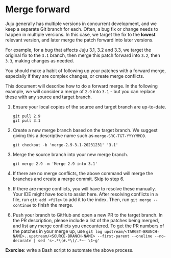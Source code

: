 # Merge forward

Juju generally has multiple versions in concurrent development, and we keep a separate Git branch for each. Often, a bug
fix or change needs to happen in multiple versions. In this case, we target the fix to the **lowest** relevant version,
and later merge the patch forward into later versions.

For example, for a bug that affects Juju 3.1, 3.2 and 3.3, we target the original fix to the `3.1` branch, then merge
this patch forward into `3.2`, then `3.3`, making changes as needed.

You should make a habit of following up your patches with a forward merge, especially if they are complex changes, or
create merge conflicts.

This document will describe how to do a forward merge. In the following example, we will consider a merge of `2.9` into
`3.1` - but you can replace these with any source and target branch.

1. Ensure your local copies of the source and target branch are up-to-date.
   ```
   git pull 2.9
   git pull 3.1
   ```

2. Create a new merge branch based on the target branch. We suggest giving this a descriptive name such as
   `merge-SRC-TGT-YYYYMMDD`.
   ```
   git checkout -b 'merge-2.9-3.1-20231231' '3.1'
   ```

3. Merge the source branch into your new merge branch.
   ```
   git merge 2.9 -m 'Merge 2.9 into 3.1'
   ```

4. If there are no merge conflicts, the above command will merge the branches and create a merge commit. Skip to step 6.

5. If there are merge conflicts, you will have to resolve these manually. Your IDE might have tools to assist here.
   After resolving conflicts in a file, run `git add <file>` to add it to the index. Then, run `git merge --continue` to
   finish the merge.

5. Push your branch to GitHub and open a new PR to the target branch. In the PR description, please include a list of
   the patches being merged, and list any merge conflicts you encountered. To get
   the PR numbers of the patches in your merge up, use `git log
   upstream/<TARGET-BRANCH-NAME>..upstream/<SOURCE-BRANCH-NAME> --first-parent
   --oneline --no-decorate | sed 's~.*\(#.*\)/.*~- \1~g'`

**Exercise**: write a Bash script to automate the above process.